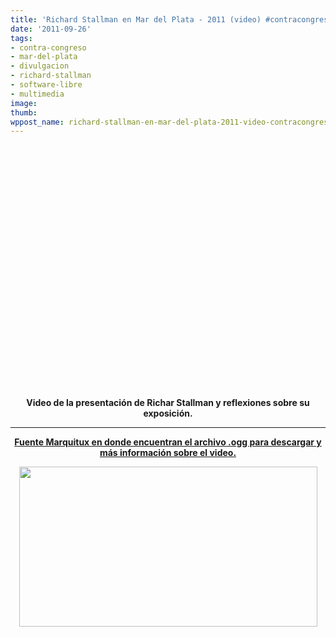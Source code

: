 ```yaml
---
title: 'Richard Stallman en Mar del Plata - 2011 (video) #contracongreso'
date: '2011-09-26'
tags:
- contra-congreso
- mar-del-plata
- divulgacion
- richard-stallman
- software-libre
- multimedia
image: 
thumb: 
wppost_name: richard-stallman-en-mar-del-plata-2011-video-contracongreso
---
```


<center><object style="height: 390px; width: 640px;" width="640" height="360" classid="clsid:d27cdb6e-ae6d-11cf-96b8-444553540000" codebase="http://download.macromedia.com/pub/shockwave/cabs/flash/swflash.cab#version=6,0,40,0"><param name="allowFullScreen" value="true" /><param name="allowScriptAccess" value="always" /><param name="src" value="http://www.youtube.com/v/IaP0UnMJDUs?version=3" /><param name="allowfullscreen" value="true" /><param name="allowscriptaccess" value="always" /><embed style="height: 390px; width: 640px;" width="640" height="360" type="application/x-shockwave-flash" src="http://www.youtube.com/v/IaP0UnMJDUs?version=3" allowFullScreen="true" allowScriptAccess="always" allowfullscreen="true" allowscriptaccess="always" /></object></center>
<p style="text-align: center;"><strong>Video de la presentación de Richar Stallman y reflexiones sobre su exposición.</strong></p>


<hr />
<p style="text-align: center;"><strong><a href="http://marquitux.blogspot.com/2011/09/video-de-richard-stallman-en-mardel.html" target="_blank">Fuente Marquitux en donde encuentran el archivo .ogg para descargar y más información sobre el video.</a></strong></p>
<p style="text-align: center;"></p>
<p style="text-align: center;"><img class="alignnone" title="Exposición de Richard Stallman en el Contra Congreso" src="https://partidopirata.com.ar/wp-content/uploads/2011/09/stallman.png" alt="" width="477" height="256" /></p>
